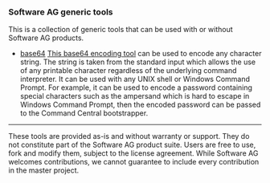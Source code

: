 ### Software AG generic tools
This is a collection of generic tools that can be used with or without Software AG products.

- [base64](base64)
    [This base64 encoding tool](https://github.com/SoftwareAG/generic-tools/releases) can be used to encode any character string. The string is taken from the standard input which allows the use of any printable character regardless of the underlying command interpreter. It can be used with any UNIX shell or Windows Command Prompt. For example, it can be used to encode a password containing special characters such as the ampersand which is hard to escape in Windows Command Prompt, then the encoded password can be passed to the Command Central bootstrapper.

***

These tools are provided as-is and without warranty or support. They do not constitute part of the Software AG product suite. Users are free to use, fork and modify them, subject to the license agreement. While Software AG welcomes contributions, we cannot guarantee to include every contribution in the master project.

